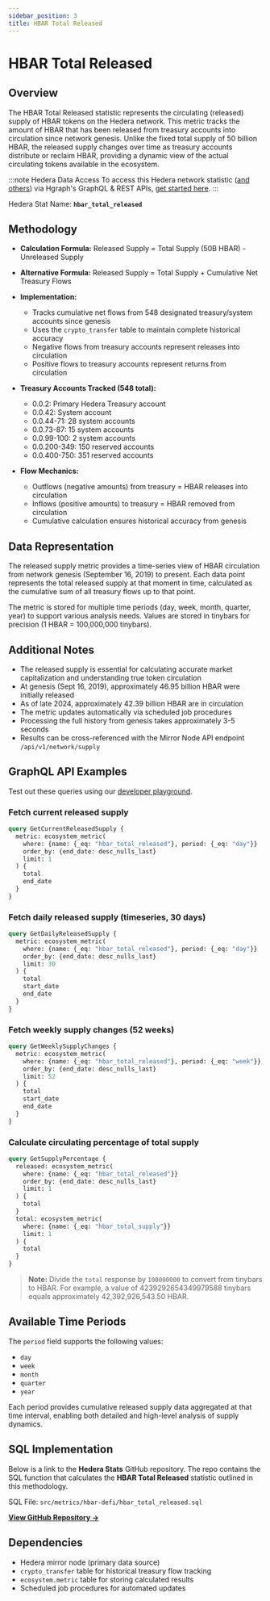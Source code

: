 ```yaml
---
sidebar_position: 3
title: HBAR Total Released
---
```


# HBAR Total Released

## Overview
The HBAR Total Released statistic represents the circulating (released) supply of HBAR tokens on the Hedera network. This metric tracks the amount of HBAR that has been released from treasury accounts into circulation since network genesis. Unlike the fixed total supply of 50 billion HBAR, the released supply changes over time as treasury accounts distribute or reclaim HBAR, providing a dynamic view of the actual circulating tokens available in the ecosystem.

:::note Hedera Data Access
To access this Hedera network statistic ([and others](/category/hedera-stats/)) via Hgraph's GraphQL & REST APIs, [get started here](https://www.hgraph.com/hedera).
:::

Hedera Stat Name: **`hbar_total_released`**

## Methodology

- **Calculation Formula:** Released Supply = Total Supply (50B HBAR) - Unreleased Supply
- **Alternative Formula:** Released Supply = Total Supply + Cumulative Net Treasury Flows
- **Implementation:**
  - Tracks cumulative net flows from 548 designated treasury/system accounts since genesis
  - Uses the `crypto_transfer` table to maintain complete historical accuracy
  - Negative flows from treasury accounts represent releases into circulation
  - Positive flows to treasury accounts represent returns from circulation

- **Treasury Accounts Tracked (548 total):**
  - 0.0.2: Primary Hedera Treasury account
  - 0.0.42: System account
  - 0.0.44-71: 28 system accounts
  - 0.0.73-87: 15 system accounts
  - 0.0.99-100: 2 system accounts
  - 0.0.200-349: 150 reserved accounts
  - 0.0.400-750: 351 reserved accounts

- **Flow Mechanics:**
  - Outflows (negative amounts) from treasury = HBAR releases into circulation
  - Inflows (positive amounts) to treasury = HBAR removed from circulation
  - Cumulative calculation ensures historical accuracy from genesis

## Data Representation

The released supply metric provides a time-series view of HBAR circulation from network genesis (September 16, 2019) to present. Each data point represents the total released supply at that moment in time, calculated as the cumulative sum of all treasury flows up to that point.

The metric is stored for multiple time periods (day, week, month, quarter, year) to support various analysis needs. Values are stored in tinybars for precision (1 HBAR = 100,000,000 tinybars).

## Additional Notes

- The released supply is essential for calculating accurate market capitalization and understanding true token circulation
- At genesis (Sept 16, 2019), approximately 46.95 billion HBAR were initially released
- As of late 2024, approximately 42.39 billion HBAR are in circulation
- The metric updates automatically via scheduled job procedures
- Processing the full history from genesis takes approximately 3-5 seconds
- Results can be cross-referenced with the Mirror Node API endpoint `/api/v1/network/supply`

## GraphQL API Examples

Test out these queries using our [developer playground](https://dashboard.hgraph.com).

### Fetch current released supply

```graphql
query GetCurrentReleasedSupply {
  metric: ecosystem_metric(
    where: {name: {_eq: "hbar_total_released"}, period: {_eq: "day"}}
    order_by: {end_date: desc_nulls_last}
    limit: 1
  ) {
    total
    end_date
  }
}
```

### Fetch daily released supply (timeseries, 30 days)

```graphql
query GetDailyReleasedSupply {
  metric: ecosystem_metric(
    where: {name: {_eq: "hbar_total_released"}, period: {_eq: "day"}}
    order_by: {end_date: desc_nulls_last}
    limit: 30
  ) {
    total
    start_date
    end_date
  }
}
```

### Fetch weekly supply changes (52 weeks)

```graphql
query GetWeeklySupplyChanges {
  metric: ecosystem_metric(
    where: {name: {_eq: "hbar_total_released"}, period: {_eq: "week"}}
    order_by: {end_date: desc_nulls_last}
    limit: 52
  ) {
    total
    start_date
    end_date
  }
}
```

### Calculate circulating percentage of total supply

```graphql
query GetSupplyPercentage {
  released: ecosystem_metric(
    where: {name: {_eq: "hbar_total_released"}}
    order_by: {end_date: desc_nulls_last}
    limit: 1
  ) {
    total
  }
  total: ecosystem_metric(
    where: {name: {_eq: "hbar_total_supply"}}
    limit: 1
  ) {
    total
  }
}
```

> **Note:** Divide the `total` response by `100000000` to convert from tinybars to HBAR. For example, a value of 4239292654349979588 tinybars equals approximately 42,392,926,543.50 HBAR.

## Available Time Periods

The `period` field supports the following values:

- `day`
- `week`
- `month`
- `quarter`
- `year`

Each period provides cumulative released supply data aggregated at that time interval, enabling both detailed and high-level analysis of supply dynamics.

## SQL Implementation

Below is a link to the **Hedera Stats** GitHub repository. The repo contains the SQL function that calculates the **HBAR Total Released** statistic outlined in this methodology.

SQL File: `src/metrics/hbar-defi/hbar_total_released.sql`

**[View GitHub Repository →](https://github.com/hgraph-io/hedera-stats)**

## Dependencies

- Hedera mirror node (primary data source)
- `crypto_transfer` table for historical treasury flow tracking
- `ecosystem.metric` table for storing calculated results
- Scheduled job procedures for automated updates
